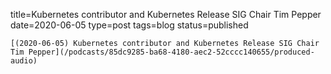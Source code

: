 
title=Kubernetes contributor and Kubernetes Release SIG Chair Tim Pepper
date=2020-06-05
type=post
tags=blog
status=published
~~~~~~
[(2020-06-05) Kubernetes contributor and Kubernetes Release SIG Chair Tim Pepper](/podcasts/85dc9285-ba68-4180-aec2-52cccc140655/produced-audio) 
            